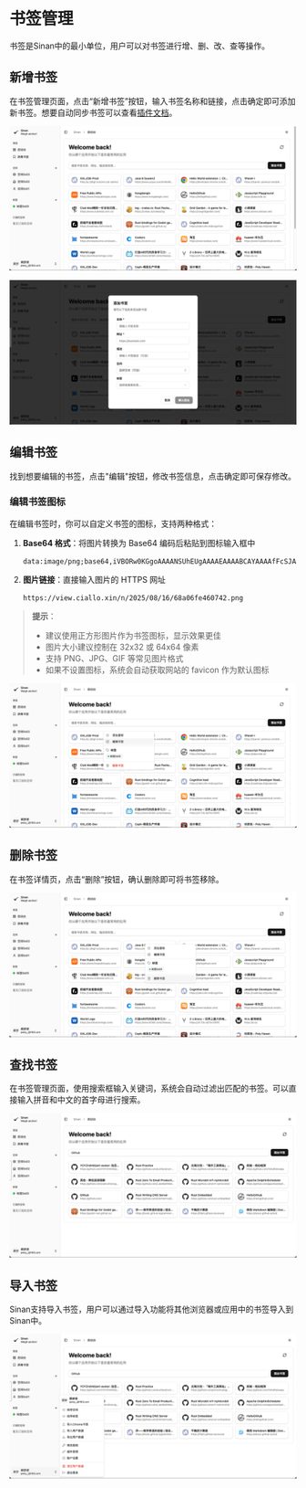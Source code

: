 # 书签管理

书签是Sinan中的最小单位，用户可以对书签进行增、删、改、查等操作。

## 新增书签

在书签管理页面，点击“新增书签”按钮，输入书签名称和链接，点击确定即可添加新书签。想要自动同步书签可以查看[插件文档](/extension/extension)。

![alt text](<../static/CleanShot 2025-09-04 at 09.43.05.png>)

![alt text](<../static/CleanShot 2025-09-04 at 09.43.15.png>)

## 编辑书签

找到想要编辑的书签，点击"编辑"按钮，修改书签信息，点击确定即可保存修改。

### 编辑书签图标

在编辑书签时，你可以自定义书签的图标，支持两种格式：

1. **Base64 格式**：将图片转换为 Base64 编码后粘贴到图标输入框中
   ```
   data:image/png;base64,iVBORw0KGgoAAAANSUhEUgAAAAEAAAABCAYAAAAfFcSJAAAADUlEQVR42mNkYPhfDwAChwGA60e6kgAAAABJRU5ErkJggg==
   ```

2. **图片链接**：直接输入图片的 HTTPS 网址
   ```
   https://view.ciallo.xin/n/2025/08/16/68a06fe460742.png
   ```

> **提示**：
> - 建议使用正方形图片作为书签图标，显示效果更佳
> - 图片大小建议控制在 32x32 或 64x64 像素
> - 支持 PNG、JPG、GIF 等常见图片格式
> - 如果不设置图标，系统会自动获取网站的 favicon 作为默认图标

![alt text](<../static/CleanShot 2025-09-04 at 09.44.40.png>)

## 删除书签

在书签详情页，点击“删除”按钮，确认删除即可将书签移除。

![alt text](<../static/CleanShot 2025-09-04 at 09.45.28.png>)

## 查找书签

在书签管理页面，使用搜索框输入关键词，系统会自动过滤出匹配的书签。可以直接输入拼音和中文的首字母进行搜索。

![alt text](<../static/CleanShot 2025-09-04 at 09.46.22.png>)

## 导入书签

Sinan支持导入书签，用户可以通过导入功能将其他浏览器或应用中的书签导入到Sinan中。

![alt text](<../static/CleanShot 2025-09-04 at 09.46.53.png>)
